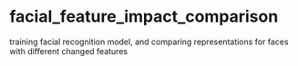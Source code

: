 # facial_feature_impact_comparison
training facial recognition model, and comparing representations for faces with different changed features

